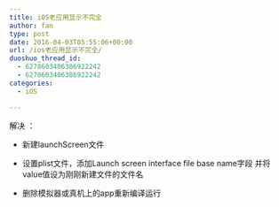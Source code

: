 ```yaml
---
title: iOS老应用显示不完全
author: fan
type: post
date: 2016-04-03T05:55:06+00:00
url: /ios老应用显示不完全/
duoshuo_thread_id:
  - 6278603406386922242
  - 6278603406386922242
categories:
  - iOS

---
```

解决 ：
  
* 新建launchScreen文件
  
* 设置plist文件，添加Launch screen interface file base name字段 并将value值设为刚刚新建文件的文件名
  
* 删除模拟器或真机上的app重新编译运行